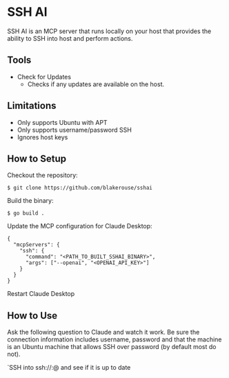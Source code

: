 # SSH AI
SSH AI is an MCP server that runs locally on your host that provides the ability to SSH into host
and perform actions.

## Tools

- Check for Updates
  - Checks if any updates are available on the host.

## Limitations

- Only supports Ubuntu with APT
- Only supports username/password SSH
- Ignores host keys


## How to Setup

Checkout the repository:

```shell
$ git clone https://github.com/blakerouse/sshai
```

Build the binary:

```shell
$ go build .
```

Update the MCP configuration for Claude Desktop:

```
{
  "mcpServers": {
    "ssh": {
      "command": "<PATH_TO_BUILT_SSHAI_BINARY>",
      "args": ["--openai", "<OPENAI_API_KEY>"]
    }
  }
}
```

Restart Claude Desktop

## How to Use

Ask the following question to Claude and watch it work. Be sure the connection information
includes username, password and that the machine is an Ubuntu machine that allows SSH over
password (by default most do not).

`SSH into ssh://<USER>:<PASS>@<IP> and see if it is up to date
